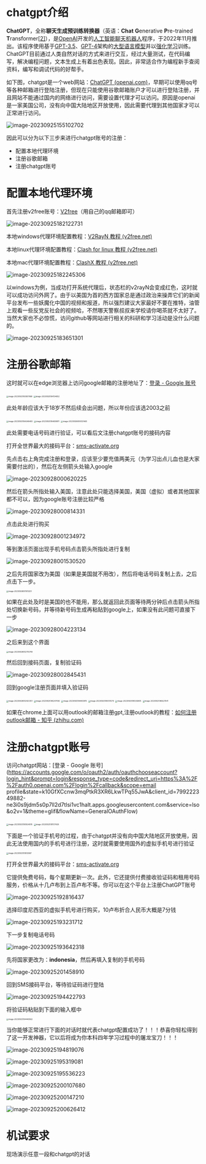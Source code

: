 # chatgpt介绍

**ChatGPT**，全称**聊天生成预训练转换器**（英语：**Chat** **G**enerative **P**re-trained **T**ransformer[[2\]](https://zh.wikipedia.org/wiki/ChatGPT#cite_note-:4-2)），是[OpenAI](https://zh.wikipedia.org/wiki/OpenAI)开发的[人工智能](https://zh.wikipedia.org/wiki/人工智能)[聊天机器人](https://zh.wikipedia.org/wiki/聊天機器人)程序，于2022年11月推出。该程序使用基于[GPT-3.5](https://zh.wikipedia.org/wiki/GPT-3)、[GPT-4](https://zh.wikipedia.org/wiki/GPT-4)架构的[大型语言模型](https://zh.wikipedia.org/wiki/大型语言模型)并以[强化学习](https://zh.wikipedia.org/wiki/强化学习)训练。ChatGPT目前通过人类自然对话的方式来进行交互，经过大量测试，在代码编写，解决编程问题，文本生成上有着出色表现。因此，非常适合作为编程新手查阅资料，编写和调试代码的好帮手。

如下图，chatgpt是一个web网站：[ChatGPT (openai.com)](https://chat.openai.com/?model=text-davinci-002-render-sha)，早期可以使用qq号等各种邮箱进行登陆注册，但现在只能使用谷歌邮箱账户才可以进行登陆注册，并且网站不能通过国内的网络进行访问，需要设置代理才可以访问。原因是openai是一家美国公司，没有向中国大陆地区开放使用，因此需要代理到其他国家才可以正常进行访问。

![image-20230925155102702](https://s2.loli.net/2023/09/29/4YGmlNpQItPKhrj.png)

因此可以分为以下三步来进行chatgpt账号的注册：

* 配置本地代理环境
* 注册谷歌邮箱
* 注册chatgpt账号







# 配置本地代理环境

首先注册v2free账号：[V2free](https://w1.v2free.net/auth/register)（用自己的qq邮箱即可）

![image-20230925182122731](https://s2.loli.net/2023/09/29/ZcLWbfiCVAqISpw.png)



本地windows代理环境配置教程：[V2RayN 教程 (v2free.net)](https://w1.v2free.net/doc/#/Windows/V2RayN)

本地linux代理环境配置教程：[Clash for linux 教程 (v2free.net)](https://w1.v2free.net/doc/#/linux/clash)

本地mac代理环境配置教程：[ClashX 教程 (v2free.net)](https://w1.v2free.net/doc/#/macOS/ClashX)

![image-20230925182245306](https://s2.loli.net/2023/09/29/oZMd9OuqAlCYt2e.png)



以windows为例，当成功打开系统代理后，状态栏的v2rayN会变成红色，这时就可以成功访问外网了。由于以美国为首的西方国家总是通过政治来操弄它们的新闻平台发布一些妖魔化中国的视频和报道，所以强烈建议大家最好不要在推特，油管上观看一些反党反社会的视频哈，不然哪天警察叔叔来学校请你喝茶就不太好了。当然大家也不必惊慌，访问github等网站进行相关的科研和学习活动是没什么问题的。

![image-20230925183651301](https://s2.loli.net/2023/09/29/NDJnay7OXKMs8ip.png)









# 注册谷歌邮箱

这时就可以在edge浏览器上访问google邮箱的注册地址了：[登录 - Google 账号](https://accounts.google.com/signup/v2/createaccount?biz=false&cc=DE&continue=https%3A%2F%2Fwww.google.de%2F&flowEntry=SignUp&flowName=GlifWebSignIn&hl=zh-CN&ifkv=AYZoVhcITQamqLm01CMmvw7TUNAmDeGKB0oUxOxTbx5od1vzNqGSeQrBhGN_FTm-ygSj1rMMTdbrRA&theme=glif)

<img src="https://s2.loli.net/2023/09/29/Pr29Ig8Qz5EASNe.png" alt="image-20230925183957868" style="zoom:33%;" />

<img src="https://s2.loli.net/2023/09/29/oaM8OIj3FCU16Eb.png" alt="image-20230925184134652" style="zoom:33%;" />

此处年龄应该大于18岁不然后续会出问题，所以年份应该选2003之前

<img src="https://s2.loli.net/2023/09/29/w3gCmjD7c5ObErX.png" alt="image-20230925184248483" style="zoom:33%;" />

<img src="https://s2.loli.net/2023/09/29/7LXwFOjWZAPxSY8.png" alt="image-20230925184608911" style="zoom:33%;" />

<img src="https://zhengzizhi122921.oss-cn-beijing.aliyuncs.com/img/image-20230928000021465.png" alt="image-20230928000021465" style="zoom:33%;" />

此处需要电话号码进行验证，可以看后文注册chatgpt账号的接码内容

打开全世界最大的接码平台：[sms-activate.org](https://sms-activate.org/cn/price)

先点击右上角完成注册和登录，应该至少要充值两美元（为学习出点儿血也是大家需要付出的），然后在左侧箭头处输入google

![image-20230928000620225](https://zhengzizhi122921.oss-cn-beijing.aliyuncs.com/img/image-20230928000620225.png)

然后在箭头所指处输入美国，注意此处只能选择美国，美国（虚拟）或者其他国家都不可以，因为google账号注册比较严格

![image-20230928000814331](https://zhengzizhi122921.oss-cn-beijing.aliyuncs.com/img/image-20230928000814331.png)

点击此处进行购买

![image-20230928001234972](https://zhengzizhi122921.oss-cn-beijing.aliyuncs.com/img/image-20230928001234972.png)

等到激活页面出现手机号码点击箭头所指处进行复制

![image-20230928001530520](https://zhengzizhi122921.oss-cn-beijing.aliyuncs.com/img/image-20230928001530520.png)

之后先将国家改为美国（如果是美国就不用改），然后将电话号码复制上去，之后点击下一步。

<img src="https://zhengzizhi122921.oss-cn-beijing.aliyuncs.com/img/image-20230928001913251.png" alt="image-20230928001913251" style="zoom:33%;" />

如果在此处及时是美国的也不能用，那么就返回此页面等待两分钟后点击箭头所指处切换新号码，并等待新号码生成再粘贴到google上，如果没有此问题可直接下一步

![image-20230928004223134](https://zhengzizhi122921.oss-cn-beijing.aliyuncs.com/img/image-20230928004223134.png)

之后来到这个界面

<img src="https://zhengzizhi122921.oss-cn-beijing.aliyuncs.com/img/image-20230928002755749.png" alt="image-20230928002755749" style="zoom:33%;" />

然后回到接码页面，复制验证码

![image-20230928002845431](https://zhengzizhi122921.oss-cn-beijing.aliyuncs.com/img/image-20230928002845431.png)

回到google注册页面并填入验证码

<img src="https://zhengzizhi122921.oss-cn-beijing.aliyuncs.com/img/image-20230928002923351.png" alt="image-20230928002923351" style="zoom:33%;" />



<img src="https://s2.loli.net/2023/09/29/Zw7x2EeRoDA5qhL.png" alt="image-20230925185247436" style="zoom:33%;" />

<img src="https://s2.loli.net/2023/09/29/KdPC7pj5R3Gx2TX.png" alt="image-20230925184850915" style="zoom:33%;" />

<img src="https://s2.loli.net/2023/09/29/8f7PHda4bgJ1yZk.png" alt="image-20230925185510579" style="zoom:33%;" />

<img src="https://s2.loli.net/2023/09/29/PwGaYFVHmo4ZzcX.png" alt="image-20230925185536805" style="zoom: 33%;" />

<img src="https://s2.loli.net/2023/09/29/nGvBMkbaRCfXU3N.png" alt="image-20230925185627641" style="zoom:33%;" />

如果在chrome上面可以用outlook的邮箱注册gpt,注册outlook的教程：[如何注册outlook邮箱 - 知乎 (zhihu.com)](https://zhuanlan.zhihu.com/p/627721038)





# 注册chatgpt账号

访问chatgpt网站：[登录 - Google 账号](https://accounts.google.com/o/oauth2/auth/oauthchooseaccount?login_hint&prompt=login&response_type=code&redirect_uri=https%3A%2F%2Fauth0.openai.com%2Flogin%2Fcallback&scope=email profile&state=k10GfXCcnw3mqPtkR3XR6LkwTPq55JwA&client_id=799222349882-ne3i0s9jdm5s0p7ll2d7tlsi1vc1halt.apps.googleusercontent.com&service=lso&o2v=1&theme=glif&flowName=GeneralOAuthFlow)

<img src="https://s2.loli.net/2023/09/29/3YjIUkp5z6n9ums.png" alt="image-20230925190924976" style="zoom:33%;" />

<img src="https://s2.loli.net/2023/09/29/nzcMdCfAHO85o7U.png" alt="image-20230925191517428" style="zoom:33%;" />



下面是一个验证手机号的过程，由于chatgpt并没有向中国大陆地区开放使用，因此无法使用国内的手机号进行注册，这时就需要使用国外的虚拟手机号进行验证

<img src="https://s2.loli.net/2023/09/29/pGIJvf1yUrxdCq3.png" alt="image-20230925191612987" style="zoom:33%;" />





打开全世界最大的接码平台：[sms-activate.org](https://sms-activate.org/cn/price)

它提供免费号码，每个星期更新一次。此外，它还提供付费接收验证码和租用号码服务，价格从十几卢布到上百卢布不等。你可以在这个平台上注册ChatGPT账号

![image-20230925192816437](https://s2.loli.net/2023/09/29/CH3Pk2aMcmBiZGb.png)



选择印度尼西亚的虚拟手机号进行购买，10卢布折合人民币大概是7分钱

![image-20230925193231712](https://s2.loli.net/2023/09/29/nmLs76ztXPRE5ko.png)



下一步复制电话号码

![image-20230925193642318](https://s2.loli.net/2023/09/29/mX98W4esGqA1bTC.png)



先将国家更改为：**indonesia**，然后再填入复制的手机号码

![image-20230925201458910](https://s2.loli.net/2023/09/29/yMPdTkJjmzRQWlc.png)



回到SMS接码平台，等待验证码进行登陆

![image-20230925194422793](https://s2.loli.net/2023/09/29/sx6I5XF3UED4Z1H.png)



将验证码粘贴到下面的输入框中

<img src="https://s2.loli.net/2023/09/29/4ExVOke7o6nHqL9.png" alt="image-20230925194449562" style="zoom:33%;" />





当你能够正常进行下面的对话时就代表chatgpt配置成功了！！！恭喜你轻松得到了这一开发神器，它以后将成为你本科四年学习过程中的屠龙宝刀！！！

![image-20230925194819076](https://s2.loli.net/2023/09/29/IeJdn7CVSN6QYc5.png)

![image-20230925195319081](https://s2.loli.net/2023/09/29/eTYncHE3CxtlvPf.png)

![image-20230925195536223](https://s2.loli.net/2023/09/29/QfNgvzBFSK1CZJW.png)

![image-20230925200107680](https://s2.loli.net/2023/09/29/eqwFRnNLScWg3H7.png)

![image-20230925200147210](https://s2.loli.net/2023/09/29/mGQYCF2PpfB56Io.png)

![image-20230925200626412](https://s2.loli.net/2023/09/29/Lkvj2oPfCKWtHU4.png)









# 机试要求

现场演示任意一段和chatgpt的对话










